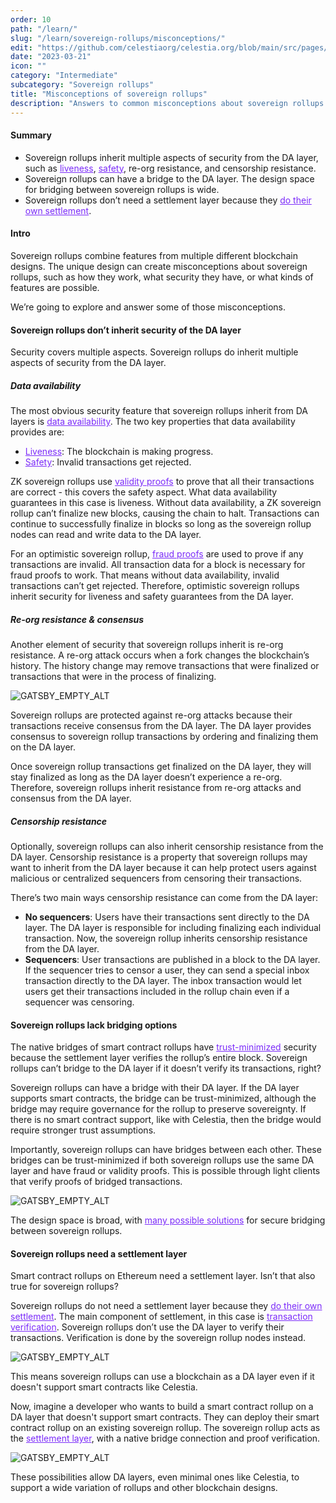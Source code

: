```yaml
---
order: 10
path: "/learn/"
slug: "/learn/sovereign-rollups/misconceptions/"
edit: "https://github.com/celestiaorg/celestia.org/blob/main/src/pages/markdown-pages/learn/sovereign%20rollups-misconceptions%20of%20sovereign%20rollups.md"
date: "2023-03-21"
icon: ""
category: "Intermediate"
subcategory: "Sovereign rollups"
title: "Misconceptions of sovereign rollups"
description: "Answers to common misconceptions about sovereign rollups."
---
```


<head>
  <meta name="twitter:card" content="summary_large_image">
  <meta name="twitter:site" content="@CelestiaOrg">
  <meta name="twitter:creator" content="@likebeckett">
  <meta name="twitter:title" content="Misconceptions of sovereign rollups">
  <meta name="twitter:description" content="Answers to common misonceptions about sovereign rollups."> 
  <meta name="twitter:image" content="https://raw.githubusercontent.com/celestiaorg/celestia.org/main/src/pages/markdown-pages/learn/images/sovereign-rollups-twitter-card.png">
</head>

#### Summary
- Sovereign rollups inherit multiple aspects of security from the DA layer, such as <a href="https://celestia.org/glossary/liveness/" target="_blank" rel="noopener noreferrer" style="color:#7B2BF9;">liveness</a>, <a href="https://celestia.org/glossary/safety/" target="_blank" rel="noopener noreferrer" style="color:#7B2BF9;">safety</a>, re-org resistance, and censorship resistance.
- Sovereign rollups can have a bridge to the DA layer. The design space for bridging between sovereign rollups is wide.
- Sovereign rollups don’t need a settlement layer because they <a href="https://celestia.org/learn/sovereign-rollups/an-introduction/#what-is-a-sovereign-rollup" target="_blank" rel="noopener noreferrer" style="color:#7B2BF9;">do their own settlement</a>.

#### Intro
Sovereign rollups combine features from multiple different blockchain designs. The unique design can create misconceptions about sovereign rollups, such as how they work, what security they have, or what kinds of features are possible.

We’re going to explore and answer some of those misconceptions.

#### Sovereign rollups don’t inherit security of the DA layer
Security covers multiple aspects. Sovereign rollups do inherit multiple aspects of security from the DA layer.

##### Data availability
The most obvious security feature that sovereign rollups inherit from DA layers is <a href="https://celestia.org/glossary/data-availability/" target="_blank" rel="noopener noreferrer" style="color:#7B2BF9;">data availability</a>. The two key properties that data availability provides are:

- <a href="https://celestia.org/glossary/liveness/" target="_blank" rel="noopener noreferrer" style="color:#7B2BF9;">Liveness</a>: The blockchain is making progress.
- <a href="https://celestia.org/glossary/safety/" target="_blank" rel="noopener noreferrer" style="color:#7B2BF9;">Safety</a>: Invalid transactions get rejected.

ZK sovereign rollups use <a href="https://celestia.org/glossary/validity-proof/" target="_blank" rel="noopener noreferrer" style="color:#7B2BF9;">validity proofs</a> to prove that all their transactions are correct - this covers the safety aspect. What data availability guarantees in this case is liveness. Without data availability, a ZK sovereign rollup can’t finalize new blocks, causing the chain to halt. Transactions can continue to successfully finalize in blocks so long as the sovereign rollup nodes can read and write data to the DA layer.

For an optimistic sovereign rollup, <a href="https://celestia.org/glossary/state-transition-fraud-proof/" target="_blank" rel="noopener noreferrer" style="color:#7B2BF9;">fraud proofs</a> are used to prove if any transactions are invalid. All transaction data for a block is necessary for fraud proofs to work. That means without data availability, invalid transactions can’t get rejected. Therefore, optimistic sovereign rollups inherit security for liveness and safety guarantees from the DA layer.

##### Re-org resistance & consensus
Another element of security that sovereign rollups inherit is re-org resistance. A re-org attack occurs when a fork changes the blockchain’s history. The history change may remove transactions that were finalized or transactions that were in the process of finalizing.

![GATSBY_EMPTY_ALT](./images/misconceptions-1.png)

Sovereign rollups are protected against re-org attacks because their transactions receive consensus from the DA layer. The DA layer provides consensus to sovereign rollup transactions by ordering and finalizing them on the DA layer. 

Once sovereign rollup transactions get finalized on the DA layer, they will stay finalized as long as the DA layer doesn’t experience a re-org. Therefore, sovereign rollups inherit resistance from re-org attacks and consensus from the DA layer.

##### Censorship resistance
Optionally, sovereign rollups can also inherit censorship resistance from the DA layer. Censorship resistance is a property that sovereign rollups may want to inherit from the DA layer because it can help protect users against malicious or centralized sequencers from censoring their transactions.

There’s two main ways censorship resistance can come from the DA layer:

- **No sequencers**: Users have their transactions sent directly to the DA layer. The DA layer is responsible for including finalizing each individual transaction. Now, the sovereign rollup inherits censorship resistance from the DA layer.
- **Sequencers**: User transactions are published in a block to the DA layer. If the sequencer tries to censor a user, they can send a special inbox transaction directly to the DA layer. The inbox transaction would let users get their transactions included in the rollup chain even if a sequencer was censoring.

#### Sovereign rollups lack bridging options
The native bridges of smart contract rollups have <a href="https://celestia.org/glossary/trust-minimized-bridge/" target="_blank" rel="noopener noreferrer" style="color:#7B2BF9;">trust-minimized</a> security because the settlement layer verifies the rollup’s entire block. Sovereign rollups can’t bridge to the DA layer if it doesn’t verify its transactions, right?

Sovereign rollups can have a bridge with their DA layer. If the DA layer supports smart contracts, the bridge can be trust-minimized, although the bridge may require governance for the rollup to preserve sovereignty. If there is no smart contract support, like with Celestia, then the bridge would require stronger trust assumptions.

Importantly, sovereign rollups can have bridges between each other. These bridges can be trust-minimized if both sovereign rollups use the same DA layer and have fraud or validity proofs. This is possible through light clients that verify proofs of bridged transactions.

![GATSBY_EMPTY_ALT](./images/misconceptions-2.png)

The design space is broad, with <a href="https://blog.celestia.org/sovereign-rollup-chains/" target="_blank" rel="noopener noreferrer" style="color:#7B2BF9;">many possible solutions</a> for secure bridging between sovereign rollups.

#### Sovereign rollups need a settlement layer
Smart contract rollups on Ethereum need a settlement layer. Isn’t that also true for sovereign rollups?

Sovereign rollups do not need a settlement layer because they <a href="https://celestia.org/learn/sovereign-rollups/an-introduction/#what-is-a-sovereign-rollup" target="_blank" rel="noopener noreferrer" style="color:#7B2BF9;">do their own settlement</a>. The main component of settlement, in this case is <a href="https://celestia.org/learn/modular-settlement-layers/settlement-in-the-modular-stack/#settlement-layers-provide-multiple-purposes-for-rollups" target="_blank" rel="noopener noreferrer" style="color:#7B2BF9;">transaction verification</a>. Sovereign rollups don’t use the DA layer to verify their transactions. Verification is done by the sovereign rollup nodes instead.

![GATSBY_EMPTY_ALT](./images/soverign-rollups-4.png)

This means sovereign rollups can use a blockchain as a DA layer even if it doesn't support smart contracts like Celestia.

Now, imagine a developer who wants to build a smart contract rollup on a DA layer that doesn't support smart contracts. They can deploy their smart contract rollup on an existing sovereign rollup. The sovereign rollup acts as the <a href="https://celestia.org/learn/modular-settlement-layers/settlement-in-the-modular-stack/#settlement-in-the-modular-stack" target="_blank" rel="noopener noreferrer" style="color:#7B2BF9;">settlement layer</a>, with a native bridge connection and proof verification.

![GATSBY_EMPTY_ALT](./images/misconceptions-4.png)

These possibilities allow DA layers, even minimal ones like Celestia, to support a wide variation of rollups and other blockchain designs.
